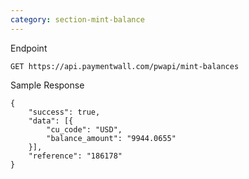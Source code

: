 ```yaml
---
category: section-mint-balance
---
```

Endpoint
```
GET https://api.paymentwall.com/pwapi/mint-balances
```

Sample Response

```
{
    "success": true,
    "data": [{
        "cu_code": "USD",
        "balance_amount": "9944.0655"
    }],
    "reference": "186178"
}
```